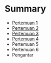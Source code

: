 # Summary

* [Pertemuan 1](pertemuan_1.md)
* [Pertemuan 2](pertemuan_2.md)
* [Pertemuan 3](pertemuan_3.md)
* [Pertemuan 4](pertemuan_4.md)
* Pertemuan 5
* Pertemuan 6
* Pengantar

